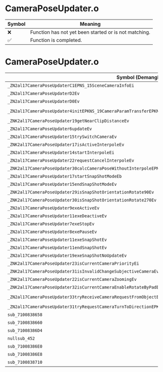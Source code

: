 # CameraPoseUpdater.o
| Symbol | Meaning 
| ------------- | ------------- 
| :x: | Function has not yet been started or is not matching. 
| :white_check_mark: | Function is completed. 


# CameraPoseUpdater.o
| Symbol (Demangled) | Symbol (Mangled) | Decompiled? |
| ------------- |  ------------- | ------------- |
| `_ZN2al17CameraPoseUpdaterC1EPNS_15SceneCameraInfoEi` | `al::CameraPoseUpdater::CameraPoseUpdater(al::SceneCameraInfo *,int)` | :white_check_mark: |
| `_ZN2al17CameraPoseUpdaterD2Ev` | `al::CameraPoseUpdater::~CameraPoseUpdater()` | :white_check_mark: |
| `_ZN2al17CameraPoseUpdaterD0Ev` | `al::CameraPoseUpdater::~CameraPoseUpdater()` | :white_check_mark: |
| `_ZN2al17CameraPoseUpdater4initEPKNS_19CameraParamTransferEPKNS_15CameraStopJudgeEPNS_20CameraStartParamCtrlE` | `al::CameraPoseUpdater::init(al::CameraParamTransfer const*,al::CameraStopJudge const*,al::CameraStartParamCtrl *)` | :white_check_mark: |
| `_ZNK2al17CameraPoseUpdater19getNearClipDistanceEv` | `al::CameraPoseUpdater::getNearClipDistance(void)const` | :white_check_mark: |
| `_ZN2al17CameraPoseUpdater6updateEv` | `al::CameraPoseUpdater::update(void)` | :white_check_mark: |
| `_ZN2al17CameraPoseUpdater15trySwitchCameraEv` | `al::CameraPoseUpdater::trySwitchCamera(void)` | :white_check_mark: |
| `_ZNK2al17CameraPoseUpdater17isActiveInterpoleEv` | `al::CameraPoseUpdater::isActiveInterpole(void)const` | :white_check_mark: |
| `_ZN2al17CameraPoseUpdater14startInterpoleEi` | `al::CameraPoseUpdater::startInterpole(int)` | :white_check_mark: |
| `_ZN2al17CameraPoseUpdater22requestCancelInterpoleEv` | `al::CameraPoseUpdater::requestCancelInterpole(void)` | :white_check_mark: |
| `_ZNK2al17CameraPoseUpdater30calcCameraPoseWithoutInterpoleEPN4sead12LookAtCameraE` | `al::CameraPoseUpdater::calcCameraPoseWithoutInterpole(sead::LookAtCamera *)const` | :white_check_mark: |
| `_ZN2al17CameraPoseUpdater17startSnapShotModeEb` | `al::CameraPoseUpdater::startSnapShotMode(bool)` | :white_check_mark: |
| `_ZN2al17CameraPoseUpdater15endSnapShotModeEv` | `al::CameraPoseUpdater::endSnapShotMode(void)` | :white_check_mark: |
| `_ZNK2al17CameraPoseUpdater29isSnapShotOrientationRotate90Ev` | `al::CameraPoseUpdater::isSnapShotOrientationRotate90(void)const` | :white_check_mark: |
| `_ZNK2al17CameraPoseUpdater30isSnapShotOrientationRotate270Ev` | `al::CameraPoseUpdater::isSnapShotOrientationRotate270(void)const` | :white_check_mark: |
| `_ZN2al17CameraPoseUpdater9exeActiveEv` | `al::CameraPoseUpdater::exeActive(void)` | :white_check_mark: |
| `_ZN2al17CameraPoseUpdater11exeDeactiveEv` | `al::CameraPoseUpdater::exeDeactive(void)` | :white_check_mark: |
| `_ZN2al17CameraPoseUpdater7exeStopEv` | `al::CameraPoseUpdater::exeStop(void)` | :white_check_mark: |
| `_ZN2al17CameraPoseUpdater8exePauseEv` | `al::CameraPoseUpdater::exePause(void)` | :white_check_mark: |
| `_ZN2al17CameraPoseUpdater11exeSnapShotEv` | `al::CameraPoseUpdater::exeSnapShot(void)` | :white_check_mark: |
| `_ZN2al17CameraPoseUpdater11endSnapShotEv` | `al::CameraPoseUpdater::endSnapShot(void)` | :white_check_mark: |
| `_ZN2al17CameraPoseUpdater19exeSnapShotNoUpdateEv` | `al::CameraPoseUpdater::exeSnapShotNoUpdate(void)` | :white_check_mark: |
| `_ZNK2al17CameraPoseUpdater23isCurrentCameraPriorityEi` | `al::CameraPoseUpdater::isCurrentCameraPriority(int)const` | :white_check_mark: |
| `_ZNK2al17CameraPoseUpdater31isInvalidChangeSubjectiveCameraEv` | `al::CameraPoseUpdater::isInvalidChangeSubjectiveCamera(void)const` | :white_check_mark: |
| `_ZNK2al17CameraPoseUpdater22isCurrentCameraZoomingEv` | `al::CameraPoseUpdater::isCurrentCameraZooming(void)const` | :white_check_mark: |
| `_ZNK2al17CameraPoseUpdater32isCurrentCameraEnableRotateByPadEv` | `al::CameraPoseUpdater::isCurrentCameraEnableRotateByPad(void)const` | :white_check_mark: |
| `_ZN2al17CameraPoseUpdater33tryReceiveCameraRequestFromObjectERKNS_23CameraObjectRequestInfoE` | `al::CameraPoseUpdater::tryReceiveCameraRequestFromObject(al::CameraObjectRequestInfo const&)` | :white_check_mark: |
| `_ZN2al17CameraPoseUpdater31tryRequestCameraTurnToDirectionEPKNS_14CameraTurnInfoE` | `al::CameraPoseUpdater::tryRequestCameraTurnToDirection(al::CameraTurnInfo const*)` | :white_check_mark: |
| `sub_7100838658` | `` | :white_check_mark: |
| `sub_7100838660` | `` | :white_check_mark: |
| `sub_71008386D4` | `` | :white_check_mark: |
| `nullsub_452` | `` | :white_check_mark: |
| `sub_71008386E0` | `` | :white_check_mark: |
| `sub_71008386E8` | `` | :white_check_mark: |
| `sub_7100838710` | `` | :white_check_mark: |
